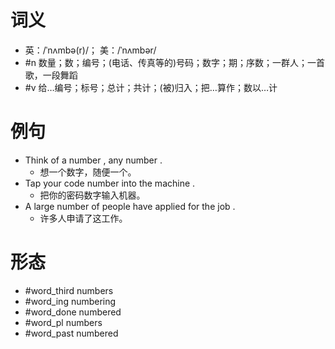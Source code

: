 # 词义
- 英：/ˈnʌmbə(r)/； 美：/ˈnʌmbər/
- #n 数量；数；编号；(电话、传真等的)号码；数字；期；序数；一群人；一首歌，一段舞蹈
- #v 给…编号；标号；总计；共计；(被)归入；把…算作；数以…计
# 例句
- Think of a number , any number .
	- 想一个数字，随便一个。
- Tap your code number into the machine .
	- 把你的密码数字输入机器。
- A large number of people have applied for the job .
	- 许多人申请了这工作。
# 形态
- #word_third numbers
- #word_ing numbering
- #word_done numbered
- #word_pl numbers
- #word_past numbered
